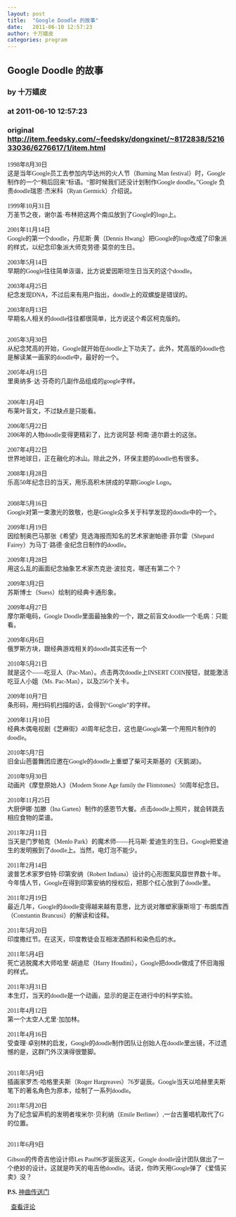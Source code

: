 ```yaml
---
layout: post
title:  "Google Doodle 的故事"
date:   2011-06-10 12:57:23
author: 十万嬉皮
categories: program
---
```


## Google Doodle 的故事
### by 十万嬉皮
### at 2011-06-10 12:57:23
### original <http://item.feedsky.com/~feedsky/dongxinet/~8172838/521633036/6276617/1/item.html>

<p><img src="http://img.timeinc.net/time/photoessays/2011/google_doodle/google_doodle_01.jpg" alt="" border="0"><br>
<span style="font-family:simsun;font-size:14px">1998年8月30日</span><br>
<span style="font-family:simsun;font-size:14px">这是当年Google员工去参加内华达州的火人节（Burning Man festival）时，Google制作的一个“稍后回来”标语。“那时候我们还没计划制作Google doodle。”Google 负责doodle瑞恩·杰米科（Ryan Germick）介绍说。</span></p>
<p><img src="http://img.timeinc.net/time/photoessays/2011/google_doodle/google_doodle_02.jpg" alt="" border="0"><br>
<span style="font-family:simsun;font-size:14px">1999年10月31日</span><br>
<span style="font-family:simsun;font-size:14px">万圣节之夜，谢尔盖·布林把这两个南瓜放到了Google的logo上。</span></p>
<p><img src="http://img.timeinc.net/time/photoessays/2011/google_doodle/google_doodle_03.jpg" alt="" border="0"><br>
<span style="font-family:simsun;font-size:14px">2001年11月14日</span><br>
<span style="font-family:simsun;font-size:14px">Google的第一个doodle，丹尼斯·黄（Dennis Hwang）把Google的logo改成了印象派的样式，以纪念印象派大师克劳德·莫奈的生日。</span></p>
<p><img src="http://img.timeinc.net/time/photoessays/2011/google_doodle/google_doodle_04.jpg" alt="" border="0"><br>
<span style="font-family:simsun;font-size:14px">2003年5月14日</span><br>
<span style="font-family:simsun;font-size:14px">早期的Google往往简单诙谐，比方说爱因斯坦生日当天的这个doodle。</span></p>
<p><img src="http://img.timeinc.net/time/photoessays/2011/google_doodle/google_doodle_05.jpg" alt="" border="0"><br>
<span style="font-family:simsun;font-size:14px">2003年4月25日</span><br>
<span style="font-family:simsun;font-size:14px">纪念发现DNA，不过后来有用户指出，doodle上的双螺旋是错误的。</span></p>
<p><img src="http://img.timeinc.net/time/photoessays/2011/google_doodle/google_doodle_06.jpg" alt="" border="0"><br>
<span style="font-family:simsun;font-size:14px">2003年8月13日</span><br>
<span style="font-family:simsun;font-size:14px">早期名人相关的doodle往往都很简单，比方说这个希区柯克版的。</span></p>
<p><img src="http://img.timeinc.net/time/photoessays/2011/google_doodle/google_doodle_07.jpg" alt="" border="0"></p>
<p><span style="font-family:simsun;font-size:14px">2005年3月30日</span><br>
<span style="font-family:simsun;font-size:14px">从纪念梵高的开始，Google就开始在doodle上下功夫了。此外，梵高版的doodle也是解读某一画家的doodle中，最好的一个。</span></p>
<p><img src="http://img.timeinc.net/time/photoessays/2011/google_doodle/google_doodle_08.jpg" alt="" border="0"><br>
<span style="font-family:simsun;font-size:14px">2005年4月15日</span><br>
<span style="font-family:simsun;font-size:14px">里奥纳多·达·芬奇的几副作品组成的google字样。</span></p>
<p><img src="http://img.timeinc.net/time/photoessays/2011/google_doodle/google_doodle_09.gif" alt="" border="0"></p>
<p><span style="font-family:simsun;font-size:14px">2006年1月4日</span><br>
<span style="font-family:simsun;font-size:14px">布莱叶盲文，不过缺点是只能看。</span></p>
<p><img src="http://img.timeinc.net/time/photoessays/2011/google_doodle/google_doodle_10.jpg" alt="" border="0"><br>
<span style="font-family:simsun;font-size:14px">2006年5月22日</span><br>
<span style="font-family:simsun;font-size:14px">2006年的人物doodle变得更精彩了，比方说阿瑟·柯南·道尔爵士的这张。</span></p>
<p><img src="http://img.timeinc.net/time/photoessays/2011/google_doodle/google_doodle_11.jpg" alt="" border="0"><br>
<span style="font-family:simsun;font-size:14px">2007年4月22日</span><br>
<span style="font-family:simsun;font-size:14px">世界地球日，正在融化的冰山。除此之外，环保主题的doodle也有很多。</span></p>
<p><img src="http://img.timeinc.net/time/photoessays/2011/google_doodle/google_doodle_12.jpg" alt="" border="0"><br>
<span style="font-family:simsun;font-size:14px">2008年1月28日</span><br>
<span style="font-family:simsun;font-size:14px">乐高50年纪念日的当天，用乐高积木拼成的早期Google Logo。</span></p>
<p><img src="http://img.timeinc.net/time/photoessays/2011/google_doodle/google_doodle_13.jpg" alt="" border="0"></p>
<p><span style="font-family:simsun;font-size:14px">2008年5月16日</span><br>
<span style="font-family:simsun;font-size:14px">Google对第一束激光的致敬，也是Google众多关于科学发现的doodle中的一个。</span></p>
<p><img src="http://img.timeinc.net/time/photoessays/2011/google_doodle/google_doodle_14.jpg" alt="" border="0"><br>
<span style="font-family:simsun;font-size:14px">2009年1月19日</span><br>
<span style="font-family:simsun;font-size:14px">因绘制奥巴马那张《希望》竞选海报而知名的艺术家谢帕德·菲尔雷（Shepard Fairey）为马丁·路德·金纪念日制作的doodle。</span></p>
<p><img src="http://img.timeinc.net/time/photoessays/2011/google_doodle/google_doodle_15.jpg" alt="" border="0"><br>
<span style="font-family:simsun;font-size:14px">2009年1月28日</span><br>
<span style="font-family:simsun;font-size:14px">用这么乱的画面纪念抽象艺术家杰克逊·波拉克，哪还有第二个？</span></p>
<p><img src="http://img.timeinc.net/time/photoessays/2011/google_doodle/google_doodle_16.jpg" alt="" border="0"><br>
<span style="font-family:simsun;font-size:14px">2009年3月2日</span><br>
<span style="font-family:simsun;font-size:14px">苏斯博士（Suess）绘制的经典卡通形象。</span></p>
<p><img src="http://img.timeinc.net/time/photoessays/2011/google_doodle/google_doodle_17.jpg" alt="" border="0"><br>
<span style="font-family:simsun;font-size:14px">2009年4月27日</span><br>
<span style="font-family:simsun;font-size:14px">摩尔斯电码，Google Doodle里面最抽象的一个，跟之前盲文doodle一个毛病：只能看。</span></p>
<p><img src="http://img.timeinc.net/time/photoessays/2011/google_doodle/google_doodle_18.gif" alt="" border="0"><br>
<span style="font-family:simsun;font-size:14px">2009年6月6日</span><br>
<span style="font-family:simsun;font-size:14px">俄罗斯方块，跟经典游戏相关的doodle其实还有一个</span></p>
<p><img src="http://img.timeinc.net/time/photoessays/2011/google_doodle/google_doodle_22.jpg" alt="" border="0"><br>
<span style="font-family:simsun;font-size:14px">2010年5月21日</span><br>
<span style="font-family:simsun;font-size:14px">就是这个——吃豆人（Pac-Man）。点击两次doodle上INSERT COIN按钮，就能激活吃豆人小姐（Ms. Pac-Man），以及256个关卡。</span></p>
<p><img src="http://img.timeinc.net/time/photoessays/2011/google_doodle/google_doodle_19.jpg" alt="" border="0"><br>
<span style="font-family:simsun;font-size:14px">2009年10月7日</span><br>
<span style="font-family:simsun;font-size:14px">条形码，用扫码机扫描的话，会得到“Google”的字样。</span></p>
<p><img src="http://img.timeinc.net/time/photoessays/2011/google_doodle/google_doodle_25.jpg" alt="" border="0"><br>
<span style="font-family:simsun;font-size:14px">2009年11月10日</span><br>
<span style="font-family:simsun;font-size:14px">经典木偶电视剧《芝麻街》40周年纪念日，这也是Google第一个用照片制作的doodle。</span></p>
<p><img src="http://img.timeinc.net/time/photoessays/2011/google_doodle/google_doodle_21.jpg" alt="" border="0"><br>
<span style="font-family:simsun;font-size:14px">2010年5月7日</span><br>
<span style="font-family:simsun;font-size:14px">旧金山芭蕾舞团应邀在Google的doodle上重塑了柴可夫斯基的《天鹅湖》。</span></p>
<p><img src="http://img.timeinc.net/time/photoessays/2011/google_doodle/google_doodle_23.jpg" alt="" border="0"><br>
<span style="font-family:simsun;font-size:14px">2010年9月30日</span><br>
<span style="font-family:simsun;font-size:14px">动画片《摩登原始人》（Modern Stone Age family the Flintstones）50周年纪念日。</span></p>
<p><img src="http://img.timeinc.net/time/photoessays/2011/google_doodle/google_doodle_39.jpg" alt="" border="0"><br>
<span style="font-family:simsun;font-size:14px">2010年11月25日</span><br>
<span style="font-family:simsun;font-size:14px">大厨伊娜·加滕（Ina Garten）制作的感恩节大餐。点击doodle上照片，就会转跳去相应食物的菜谱。</span></p>
<p><img src="http://img.timeinc.net/time/photoessays/2011/google_doodle/google_doodle_27.jpg" alt="" border="0"><br>
<span style="font-family:simsun;font-size:14px">2011年2月11日</span><br>
<span style="font-family:simsun;font-size:14px">当天是门罗帕克（Menlo Park）的魔术师——托马斯·爱迪生的生日。Google把爱迪生的发明搬到了doodle上。当然，电灯泡不能少。</span></p>
<p><img src="http://img.timeinc.net/time/photoessays/2011/google_doodle/google_doodle_28.jpg" alt="" border="0"><br>
<span style="font-family:simsun;font-size:14px">2011年2月14日</span><br>
<span style="font-family:simsun;font-size:14px">波普艺术家罗伯特·印第安纳（Robert Indiana）设计的心形图案风靡世界数十年。今年情人节，Google在得到印第安纳的授权后，把那个红心放到了doodle里。</span></p>
<p><img src="http://img.timeinc.net/time/photoessays/2011/google_doodle/google_doodle_29.jpg" alt="" border="0"><br>
<span style="font-family:simsun;font-size:14px">2011年2月19日</span><br>
<span style="font-family:simsun;font-size:14px">最近几年，Google的doodle变得越来越有意思，比方说对雕塑家康斯坦丁·布朗库西（Constantin Brancusi）的解读和诠释。</span></p>
<p><img src="http://img.timeinc.net/time/photoessays/2011/google_doodle/google_doodle_30.jpg" alt="" border="0"><br>
<span style="font-family:simsun;font-size:14px">2011年5月20日</span><br>
<span style="font-family:simsun;font-size:14px">印度撒红节。在这天，印度教徒会互相泼洒颜料和染色后的水。</span></p>
<p><img src="http://img.timeinc.net/time/photoessays/2011/google_doodle/google_doodle_31.jpg" alt="" border="0"><br>
<span style="font-family:simsun;font-size:14px">2011年5月4日</span><br>
<span style="font-family:simsun;font-size:14px">死亡逃脱魔术大师哈里·胡迪尼（Harry Houdini），Google把doodle做成了怀旧海报的样式。</span></p>
<p><img src="http://img.timeinc.net/time/photoessays/2011/google_doodle/google_doodle_32.jpg" alt="" border="0"><br>
<span style="font-family:simsun;font-size:14px">2011年3月31日</span><br>
<span style="font-family:simsun;font-size:14px">本生灯，当天的doodle是一个动画，显示的是正在进行中的科学实验。</span></p>
<p><img src="http://img.timeinc.net/time/photoessays/2011/google_doodle/google_doodle_33.jpg" alt="" border="0"><br>
<span style="font-family:simsun;font-size:14px">2011年4月12日</span><br>
<span style="font-family:simsun;font-size:14px">第一个太空人尤里·加加林。</span></p>
<p><img src="http://img.timeinc.net/time/photoessays/2011/google_doodle/google_doodle_34.jpg" alt="" border="0"><br>
<span style="font-family:simsun;font-size:14px">2011年4月16日</span><br>
<span style="font-family:simsun;font-size:14px">受查理·卓别林的启发，Google的doodle制作团队让创始人在doodle里出镜，不过遗憾的是，这群门外汉演得很蹩脚。</span></p>
<p><img src="http://img.timeinc.net/time/photoessays/2011/google_doodle/google_doodle_36.jpg" alt="" border="0"></p>
<p><span style="font-family:simsun;font-size:14px">2011年5月9日</span><br>
<span style="font-family:simsun;font-size:14px">插画家罗杰·哈格里夫斯（Roger Hargreaves）76岁诞辰。Google当天以哈赫里夫斯笔下的著名角色为原本，绘制了一系列doodle。</span></p>
<p><img src="http://img.timeinc.net/time/photoessays/2011/google_doodle/google_doodle_37.jpg" alt="" border="0"><br>
<span style="font-family:simsun;font-size:14px">2011年5月20日</span><br>
<span style="font-family:simsun;font-size:14px">为了纪念留声机的发明者埃米尔·贝利纳（Emile Berliner）,一台古董唱机取代了G的位置。</span></p>
<p><img src="http://img.timeinc.net/time/photoessays/2011/google_doodle/google_doodle_38.jpg" alt="" border="0"></p>
<p><span style="font-family:simsun;font-size:14px">2011年6月9日</span><br>
</p>
<p><span style="font-family:simsun;font-size:14px">Gibson的传奇吉他设计师Les Paul96岁诞辰这天，Google doodle设计团队做出了一个绝妙的设计。这就是昨天的电吉他doodle。话说，你昨天用Google弹了《爱情买卖》没？</span></p>
<p><span style="font-family:simsun;font-size:14px"><b>P.S.</b> <a href="http://www.google.com/webhp?hl=zh-CN&amp;tune=YAhQRglGKIUEYFZBgWEMOcY4YUxhlCGGMYo4xhwTAmOMM4xBhqFBGCMYogwRimkqKESQIxJijVBJEEokxKQmAmOMYY4xCiDA">神曲传送门</a></span></p>
<p></p>
  <a href="http://dongxi.net/b07n8#bshare_buttons">查看评论</a><img src="http://www1.feedsky.com/t1/521633036/dongxinet/feedsky/s.gif?r=http://item.feedsky.com/~feedsky/dongxinet/~8172838/521633036/6276617/1/item.html" border="0" height="0" width="0">